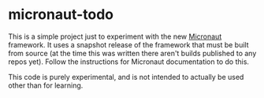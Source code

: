 # micronaut-todo

This is a simple project just to experiment with the new [Micronaut](http://micronaut.io/) framework.
It uses a snapshot release of the framework that must be built from source (at the time this was 
written there aren't builds published to any repos yet). Follow the instructions for Micronaut 
documentation to do this. 

This code is purely experimental, and is not intended to actually be used other than for learning.
